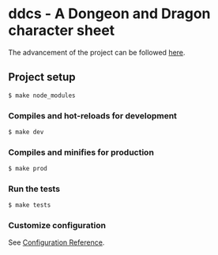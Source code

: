 # ddcs - A Dongeon and Dragon character sheet

The advancement of the project can be followed [here](https://github.com/damien-carcel/ddcs/projects/1).

## Project setup
```bash
$ make node_modules
```

### Compiles and hot-reloads for development

```bash
$ make dev
```

### Compiles and minifies for production

```bash
$ make prod
```

### Run the tests

```bash
$ make tests
```

### Customize configuration

See [Configuration Reference](https://cli.vuejs.org/config/).
